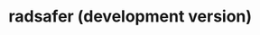 
<!-- News.md is generated from News.Rmd. Please edit that file -->

radsafer (development version)
==============================
